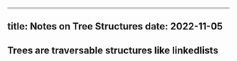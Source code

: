 ---
title: Notes on Tree Structures
date: 2022-11-05
----

## Trees are traversable structures like linkedlists

